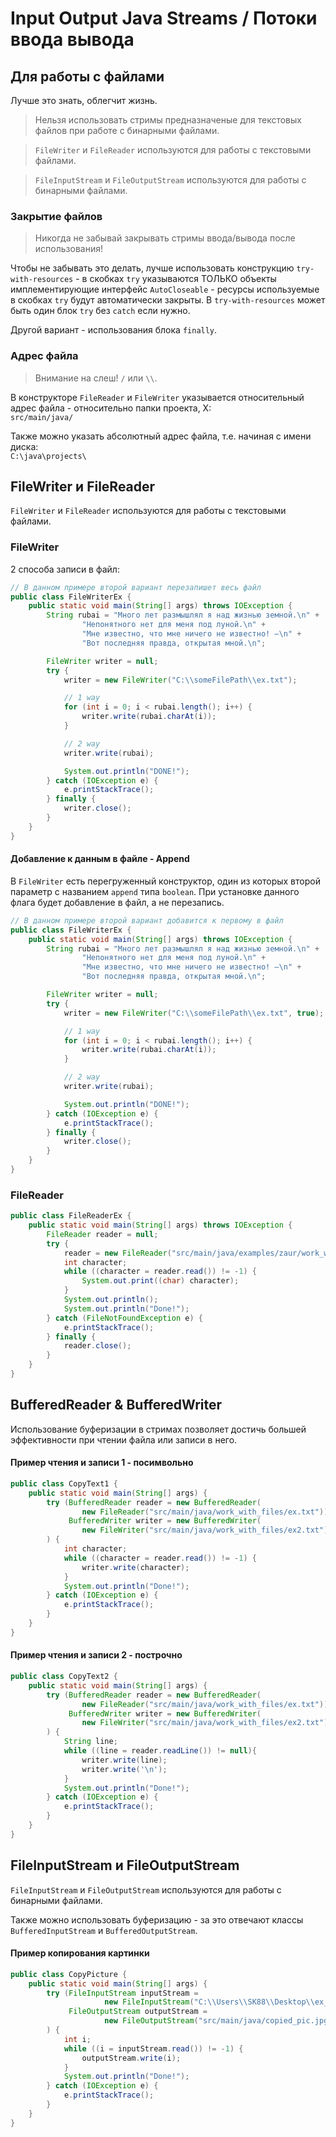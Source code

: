 # Input Output Java Streams / Потоки ввода вывода


## Для работы с файлами
Лучше это знать, облегчит жизнь.

> Нельзя использовать стримы предназначеные для текстовых файлов при работе с бинарными файлами.

> `FileWriter` и `FileReader` используются для работы с текстовыми файлами.

> `FileInputStream` и `FileOutputStream` используются для работы с бинарными файлами. 

### Закрытие файлов
> Никогда не забывай закрывать стримы ввода/вывода после использования!

Чтобы не забывать это делать, лучше использовать конструкцию `try-with-resources` - в скобках `try` указываются ТОЛЬКО объекты имплементирующие интерфейс `AutoCloseable` - ресурсы используемые в скобках `try` будут автоматически закрыты. В `try-with-resources` может быть один блок `try` без `catch` если нужно. 

Другой вариант - использования блока `finally`.


### Адрес файла
> Внимание на слеш! `/` или `\\`.

В конструкторе `FileReader` и `FileWriter` указывается относительный адрес файла - относительно папки проекта, X:<br>
`src/main/java/`

Также можно указать абсолютный адрес файла, т.е. начиная с имени диска:<br>
`C:\java\projects\`



## FileWriter и FileReader
`FileWriter` и `FileReader` используются для работы с текстовыми файлами.

### FileWriter
2 способа записи в файл:
```java
// В данном примере второй вариант перезапишет весь файл
public class FileWriterEx {
    public static void main(String[] args) throws IOException {
        String rubai = "Много лет размышлял я над жизнью земной.\n" +
                "Непонятного нет для меня под луной.\n" +
                "Мне известно, что мне ничего не известно! —\n" +
                "Вот последняя правда, открытая мной.\n";

        FileWriter writer = null;
        try {
            writer = new FileWriter("C:\\someFilePath\\ex.txt");

            // 1 way
            for (int i = 0; i < rubai.length(); i++) {
                writer.write(rubai.charAt(i));
            }

            // 2 way
            writer.write(rubai);

            System.out.println("DONE!");
        } catch (IOException e) {
            e.printStackTrace();
        } finally {
            writer.close();
        }
    }
}
```

#### Добавление к данным в файле - Append
В `FileWriter` есть перегруженный конструктор, один из которых второй параметр с названием `append` типа `boolean`. При установке данного флага будет добавление в файл, а не перезапись.

```java
// В данном примере второй вариант добавится к первому в файл
public class FileWriterEx {
    public static void main(String[] args) throws IOException {
        String rubai = "Много лет размышлял я над жизнью земной.\n" +
                "Непонятного нет для меня под луной.\n" +
                "Мне известно, что мне ничего не известно! —\n" +
                "Вот последняя правда, открытая мной.\n";

        FileWriter writer = null;
        try {
            writer = new FileWriter("C:\\someFilePath\\ex.txt", true); // <= append flag 

            // 1 way
            for (int i = 0; i < rubai.length(); i++) {
                writer.write(rubai.charAt(i));
            }

            // 2 way
            writer.write(rubai);

            System.out.println("DONE!");
        } catch (IOException e) {
            e.printStackTrace();
        } finally {
            writer.close();
        }
    }
}
```

### FileReader

```java
public class FileReaderEx {
    public static void main(String[] args) throws IOException {
        FileReader reader = null;
        try {
            reader = new FileReader("src/main/java/examples/zaur/work_with_files/ex.txt");
            int character;
            while ((character = reader.read()) != -1) {
                System.out.print((char) character);
            }
            System.out.println();
            System.out.println("Done!");
        } catch (FileNotFoundException e) {
            e.printStackTrace();
        } finally {
            reader.close();
        }
    }
}
```


## BufferedReader & BufferedWriter
Использование буферизации в стримах позволяет достичь большей эффективности при чтении файла или записи в него.

#### Пример чтения и записи 1 - посимвольно
```java
public class CopyText1 {
    public static void main(String[] args) {
        try (BufferedReader reader = new BufferedReader(
                new FileReader("src/main/java/work_with_files/ex.txt"));
             BufferedWriter writer = new BufferedWriter(
                new FileWriter("src/main/java/work_with_files/ex2.txt"))
        ) {
            int character;
            while ((character = reader.read()) != -1) {
                writer.write(character);
            }
            System.out.println("Done!");
        } catch (IOException e) {
            e.printStackTrace();
        }
    }
}
```

#### Пример чтения и записи 2 - построчно
```java
public class CopyText2 {
    public static void main(String[] args) {
        try (BufferedReader reader = new BufferedReader(
                new FileReader("src/main/java/work_with_files/ex.txt"));
             BufferedWriter writer = new BufferedWriter(
                new FileWriter("src/main/java/work_with_files/ex2.txt"))
        ) {
            String line;
            while ((line = reader.readLine()) != null){
                writer.write(line);
                writer.write('\n');
            }
            System.out.println("Done!");
        } catch (IOException e) {
            e.printStackTrace();
        }
    }
}
```

## FileInputStream и FileOutputStream
`FileInputStream` и `FileOutputStream` используются для работы с бинарными файлами.

Также можно использовать буферизацию - за это отвечают классы `BufferedInputStream` и `BufferedOutputStream`.

#### Пример копирования картинки
```java
public class CopyPicture {
    public static void main(String[] args) {
        try (FileInputStream inputStream = 
                     new FileInputStream("C:\\Users\\SK88\\Desktop\\ex_pic.jpg");
             FileOutputStream outputStream = 
                     new FileOutputStream("src/main/java/copied_pic.jpg")
        ) {
            int i;
            while ((i = inputStream.read()) != -1) {
                outputStream.write(i);
            }
            System.out.println("Done!");
        } catch (IOException e) {
            e.printStackTrace();
        }
    }
}
```
